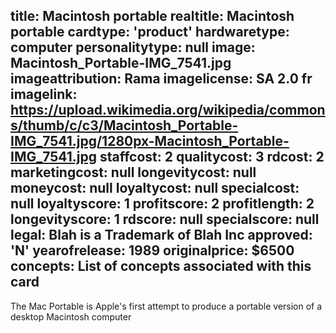 title: Macintosh portable
realtitle: Macintosh portable
cardtype: 'product'
hardwaretype: computer
personalitytype: null
image: Macintosh_Portable-IMG_7541.jpg
imageattribution: Rama
imagelicense: SA 2.0 fr
imagelink: https://upload.wikimedia.org/wikipedia/commons/thumb/c/c3/Macintosh_Portable-IMG_7541.jpg/1280px-Macintosh_Portable-IMG_7541.jpg
staffcost: 2
qualitycost: 3
rdcost: 2
marketingcost: null
longevitycost: null
moneycost: null
loyaltycost: null
specialcost: null
loyaltyscore: 1
profitscore: 2
profitlength: 2
longevityscore: 1
rdscore: null
specialscore: null
legal: Blah is a Trademark of Blah Inc
approved: 'N'
yearofrelease: 1989
originalprice: $6500
concepts: List of concepts associated with this card
---
The Mac Portable is Apple's first attempt to produce a portable version of a desktop Macintosh computer